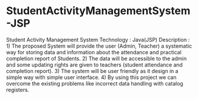 # StudentActivityManagementSystem-JSP

Student Activity Management System
Technology : Java(JSP)
Description :
    1) The proposed System will provide the user (Admin, Teacher) a systematic way for storing data and information about the attendance and practical completion report of Students.
    2) The data will be accessible to the admin and some updating rights are given to teachers (student attendance and completion report).
    3) The system will be user friendly as it design in a simple way with simple user interface.
    4) By using this project we can overcome the existing problems like incorrect data handling with catalog registers.

